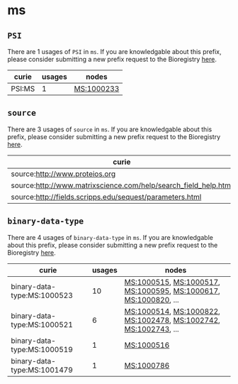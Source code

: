 # ms

## `PSI`

There are 1 usages of `PSI` in `ms`.
If you are knowledgable about this prefix, please consider submitting a new prefix
request to the Bioregistry [here](https://github.com/biopragmatics/bioregistry/issues/new?assignees=cthoyt&labels=New%2CPrefix&template=new-prefix.yml&title=%5BResource%5D%3A%20PSI).

| curie   |   usages | nodes                                                   |
|---------|----------|---------------------------------------------------------|
| PSI:MS  |        1 | [MS:1000233](http://purl.obolibrary.org/obo/MS_1000233) |

## `source`

There are 3 usages of `source` in `ms`.
If you are knowledgable about this prefix, please consider submitting a new prefix
request to the Bioregistry [here](https://github.com/biopragmatics/bioregistry/issues/new?assignees=cthoyt&labels=New%2CPrefix&template=new-prefix.yml&title=%5BResource%5D%3A%20source).

| curie                                                           |   usages | nodes                                                   |
|-----------------------------------------------------------------|----------|---------------------------------------------------------|
| source:http://www.proteios.org                                  |        1 | [MS:1000600](http://purl.obolibrary.org/obo/MS_1000600) |
| source:http://www.matrixscience.com/help/search_field_help.html |        1 | [MS:1002095](http://purl.obolibrary.org/obo/MS_1002095) |
| source:http://fields.scripps.edu/sequest/parameters.html        |        1 | [MS:1002096](http://purl.obolibrary.org/obo/MS_1002096) |

## `binary-data-type`

There are 4 usages of `binary-data-type` in `ms`.
If you are knowledgable about this prefix, please consider submitting a new prefix
request to the Bioregistry [here](https://github.com/biopragmatics/bioregistry/issues/new?assignees=cthoyt&labels=New%2CPrefix&template=new-prefix.yml&title=%5BResource%5D%3A%20binary-data-type).

| curie                       |   usages | nodes                                                                                                                                                                                                                                                                                            |
|-----------------------------|----------|--------------------------------------------------------------------------------------------------------------------------------------------------------------------------------------------------------------------------------------------------------------------------------------------------|
| binary-data-type:MS:1000523 |       10 | [MS:1000515](http://purl.obolibrary.org/obo/MS_1000515), [MS:1000517](http://purl.obolibrary.org/obo/MS_1000517), [MS:1000595](http://purl.obolibrary.org/obo/MS_1000595), [MS:1000617](http://purl.obolibrary.org/obo/MS_1000617), [MS:1000820](http://purl.obolibrary.org/obo/MS_1000820), ... |
| binary-data-type:MS:1000521 |        6 | [MS:1000514](http://purl.obolibrary.org/obo/MS_1000514), [MS:1000822](http://purl.obolibrary.org/obo/MS_1000822), [MS:1002478](http://purl.obolibrary.org/obo/MS_1002478), [MS:1002742](http://purl.obolibrary.org/obo/MS_1002742), [MS:1002743](http://purl.obolibrary.org/obo/MS_1002743), ... |
| binary-data-type:MS:1000519 |        1 | [MS:1000516](http://purl.obolibrary.org/obo/MS_1000516)                                                                                                                                                                                                                                          |
| binary-data-type:MS:1001479 |        1 | [MS:1000786](http://purl.obolibrary.org/obo/MS_1000786)                                                                                                                                                                                                                                          |

